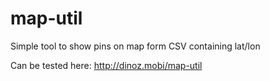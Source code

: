 map-util
========

Simple tool to show pins on map form CSV containing lat/lon

Can be tested here: http://dinoz.mobi/map-util
